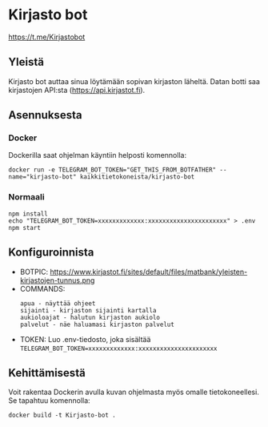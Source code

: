 # Kirjasto bot

https://t.me/Kirjastobot

## Yleistä

Kirjasto bot auttaa sinua löytämään sopivan kirjaston läheltä. Datan botti saa kirjastojen API:sta (https://api.kirjastot.fi).

## Asennuksesta

### Docker

Dockerilla saat ohjelman käyntiin helposti komennolla:
```
docker run -e TELEGRAM_BOT_TOKEN="GET_THIS_FROM_BOTFATHER" --name="kirjasto-bot" kaikkitietokoneista/kirjasto-bot
```

### Normaali

```
npm install
echo "TELEGRAM_BOT_TOKEN=xxxxxxxxxxxxx:xxxxxxxxxxxxxxxxxxxxxx" > .env
npm start
```

## Konfiguroinnista

- BOTPIC: https://www.kirjastot.fi/sites/default/files/matbank/yleisten-kirjastojen-tunnus.png
- COMMANDS: 
    ```
    apua - näyttää ohjeet
    sijainti - kirjaston sijainti kartalla
    aukioloajat - halutun kirjaston aukiolo
    palvelut - näe haluamasi kirjaston palvelut
    ```
- TOKEN: Luo .env-tiedosto, joka sisältää `TELEGRAM_BOT_TOKEN=xxxxxxxxxxxxx:xxxxxxxxxxxxxxxxxxxxxx`

## Kehittämisestä

Voit rakentaa Dockerin avulla kuvan ohjelmasta myös omalle tietokoneellesi. Se tapahtuu komennolla:
```
docker build -t Kirjasto-bot .
```
